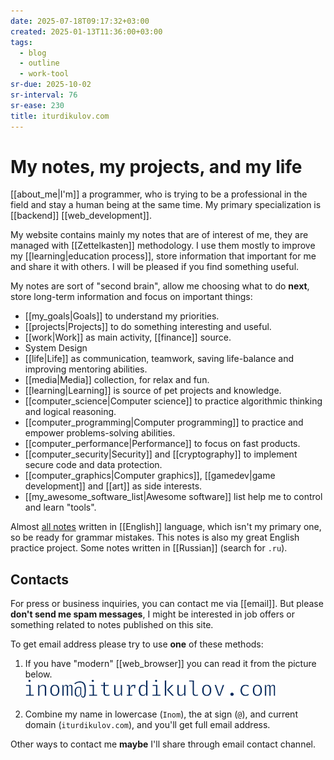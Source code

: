 ```yaml
---
date: 2025-07-18T09:17:32+03:00
created: 2025-01-13T11:36:00+03:00
tags:
  - blog
  - outline
  - work-tool
sr-due: 2025-10-02
sr-interval: 76
sr-ease: 230
title: iturdikulov.com
---
```


# My notes, my projects, and my life

[[about_me|I'm]] a programmer, who is trying to be a professional in the field and stay a human being at the same time. My primary specialization is [[backend]] [[web_development]]. 

My website contains mainly my notes that are of interest of me, they are managed with [[Zettelkasten]] methodology. I use them mostly to improve my [[learning|education process]], store information that important for me and share it with others. I will be pleased if you find something useful.

My notes are sort of "second brain", allow me choosing what to do **next**, store long-term information and focus on important things:

- [[my_goals|Goals]] to understand my priorities.
- [[projects|Projects]] to do something interesting and useful.
- [[work|Work]] as main activity, [[finance]] source.
- System Design
- [[life|Life]] as communication, teamwork, saving life-balance and improving mentoring abilities.
- [[media|Media]] collection, for relax and fun.
- [[learning|Learning]] is source of pet projects and knowledge.
- [[computer_science|Computer science]] to practice algorithmic thinking and logical reasoning.
- [[computer_programming|Computer programming]] to practice and empower problems-solving abilities.
- [[computer_performance|Performance]] to focus on fast products.
- [[computer_security|Security]] and [[cryptography]] to implement secure code and data protection.
- [[computer_graphics|Computer graphics]], [[gamedev|game development]] and [[art]] as side interests.
- [[my_awesome_software_list|Awesome software]] list help me to control and learn "tools".

Almost [all notes](https://github.com/iturdikulov/notes) written in [[English]] language, which isn't my primary one, so be ready for grammar mistakes. This notes is also my great English practice project.
Some notes written in [[Russian]] (search for `.ru`).

## Contacts

For press or business inquiries, you can contact me via [[email]]. But please **don't send me spam messages**, I might be interested in job offers or something related to notes published on this site.

To get email address please try to use **one** of these methods:

1. If you have "modern" [[web_browser]] you can read it from the picture below.\
   ![my_email](img/my_email.svg)

2. Combine my name in lowercase (`Inom`), the at sign (`@`), and current domain (`iturdikulov.com`), and you'll get full email address.

Other ways to contact me **maybe** I'll share through email contact channel.
